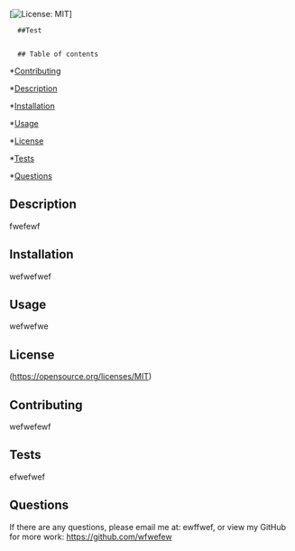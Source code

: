  [![License: MIT](https://img.shields.io/badge/License-MIT-yellow.svg)]
  
      ##Test
  
  
      ## Table of contents
    
*[Contributing](#contributing)
    
*[Description](#description)
    
*[Installation](#installation)
    
*[Usage](#usage)
    
*[License](#license)
    
*[Tests](#tests)
    
*[Questions](#questions)
    
  ## Description
  fwefewf
  ## Installation
  wefwefwef
  ## Usage
  wefwefwe
  ## License
  
  (https://opensource.org/licenses/MIT)
  ## Contributing
  wefwefewf
  ## Tests
  efwefwef
  ## Questions
  If there are any questions, please email me at: ewffwef,
  or view my GitHub for more work: https://github.com/wfwefew
  